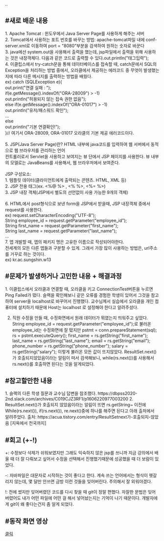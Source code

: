 ..
<h2>#새로 배운 내용</h2>
1. Apache Tomcat : 윈도우에서 Java Server Page를 사용하게 해주는 서버 <br/>
2. Tomcat에서 사용하는 포트 번호를 바꾸는 방법: apache-tomcat파일 내에 conf-server.xml로 이동하여 port = "8080"부분을 검색하여 원하는 숫자로 바꾼다<br/>
3. java에선 system.out을 사용해서 출력을 했는데, jsp파일에서 출력을 위해 사용하는 것은 내장객체다. 다음과 같은 코드로 출력할 수 있다.out.println("태그입력");<br/>
4. 이클립스에서 try-catch문을 통해 데이터베이스를 접속할 때, catch문에서 SQL의 Exception을 처리하는 방법 중에서, 오라클에서 제공하는 에러코드 중 무엇이 발생했는지에 따라 다른 메시지를 출력하는 방법을 배웠다.<br/>
  ex) catch (SQLException e){<br/>
      out.print("연결 실패 : ");<br/>
      if(e.getMessage().indexOf("ORA-28009") > -1)<br/>
        out.println("허용되지 않는 접속 권한 없음");<br/>
      else if(e.getMessage().indexOf("ORA-01017") > -1)<br/>
        out.println("유저/패스워드 확인");<br/>
        ...<br/>
      else <br/>
        out.println("기본 연결확인!");<br/>
    }// 여기서 ORA-28009, ORA-01017 오라클의 기본 제공 에러코드이다.<br/>
<br/>
5. JSP(Java Server Page)란? HTML 내부에 java코드를 입력하여 웹 서버에서 동적으로 웹 브라우저를 관리하는 언어 <br/>
  컨트롤러로서 Servlet을 사용하고 보여지는 뷰 단에서 JSP 페이지를 사용한다. 뷰 내부의 모델로는 JavaBeans를 사용해서, 웹 브라우저에서 보여준다.<br/>
  <br/>
  JSP 구성요소:<br/>
  1. 템플릿 데이터(클라이언트에게 출력되는 콘텐츠. HTML, XML 등)<br/>
  2. JSP 전용 태그(ex. <%@ %> , <% %>, <%= %>)<br/>
  3. JSP 내장 객체(JSP에서 별도의 선언없이 사용 가능한 9개의 객체)<br/><br/>
6. HTML에서 post형식으로 보낸 form을 JSP에서 받을때, JSP 내장객체 중에서 request를 사용한다.<br/>
    ex) request.setCharacterEncoding("UTF-8"); <br/>
      String employee_id = request.getParameter("employee_id");<br/>
      String first_name = request.getParameter("first_name");<br/>
      String last_name = request.getParameter("last_name");<br/>
      ...<br/>
7. 앱 개발할 때, 앱의 패키지 명은 고유한 이름으로 작성되어야한다. <br/>전세계의 모든 다른 앱들과 구분할 수 있게. 그래서 가장 많이 사용하는 방법은, url주소를 거꾸로 하는 것이다.<br/>
ex) kr.ac.sungshin.w13<br/>

<h2>#문제가 발생하거나 고민한 내용 + 해결과정</h2>
1. 이클립스에서 오라클과 연결할 때, 오라클을 키고 ConnectionTest버튼을 누르면 Ping Failed가 떴다. 슬랙을 확인해보니 같은 오류를 경험한 학생이 있어서 그것을 참고하여 server을 localhost로 바꾸어서 진행했다. 교수님께서 실습에서 오라클을 개인 컴퓨터에 설치하기 때문에 Host는 localhost 로 설정해야 한다고 알려주셨다.

2. 직원 수정을 만들 때, 수정화면에서 원래 데이터가 뭐였는지 띄워주고 싶었다. String employee_id = request.getParameter("employee_id");로 불러온 employee_id는 수정화면에 잘 떴지만
pstmt = conn.prepareStatement(sql);	
		rs = pstmt.executeQuery();
			first_name = rs.getString("first_name");
			last_name = rs.getString("last_name");
			email = rs.getString("email");
			phone_number = rs.getString("phone_number");
			salary = rs.getString("salary");
이렇게 불러온 모든 값이 뜨지않았다. ResultSet.next()가 호출되지않았음이라는 알림이 떠서 검색해보니, while(rs.next())를 사용해서 rs.next()를 호출하면 된다는 것을 알게되었다.


<h2>#참고할만한 내용</h2>
     1. 슬랙의 다른 학생 질문과 교수님 답변을 참조했다. https://dbpss2020-2nd.slack.com/archives/C019CJZ3RF1/p1606220977003200
     2. ResultSet.next()가 호출되지 않았음이라는 알림이 뜨면 rs.getString~ 이전에 While(rs.next()), if(rs.next()), re.next()중에 하나를 해주면 된다고 아래 출처에서 알려주었다.
 출처: https://acua.tistory.com/entry/ResultSetnext가-호출되지-않았음 [지옥에서 천국까지]
     
     
<h2>#회고 (+-!)</h2>
+: 수정보다 삭제가 쉬워보였지만 그래도 익숙하지 않은 jsp를 쓰니까 지금 강의에서 배울 때 더 잘 다뤄보고 싶어서 수정을 선택해서 진행했기때문에 성공했을 때 더 보람이 있었다.

-: 자바파일은 대문자로 시작하는 것이 좋다고 한다. 계속 쓰는 언어에서는 형식이 헷갈리지 않는데, 몇 달만 안쓰면 금방 이런 것들을 잊어버린다. 주의해서 잘 외워야겠다.

!:  전에 썼지만 잊어버렸던 코드를 다시 찾을 때 git이 정말 편했다. 자잘한 문법은 잊어버렸어도 내가 어떤 파일에 어떤 걸 해서 넣어놨는지는 기억이 나기 때문이다. 개발자에게 git이 왜 좋다는건지 좀 알게 되었다. 
    
    
<h2>#동작 화면 영상</h2>
<a href="https://youtu.be/1Vo7YnNWheE">클릭</a>
